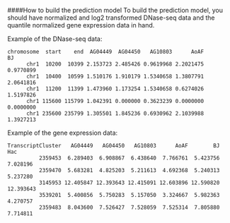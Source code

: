 ####How to build the prediction model
To build the prediction model, you should have normalized and log2 transformed DNase-seq data and the quantile normalized gene expression data in hand.

Example of the DNase-seq data:
```
chromosome  start    end  AG04449  AG04450   AG10803      AoAF        BJ
      chr1  10200  10399 2.153723 2.485426 0.9619968 2.2021475 0.9770899
      chr1  10400  10599 1.510176 1.910179 1.5340658 1.3807791 2.0641816
      chr1  11200  11399 1.473960 1.173254 1.5340658 0.6274026 1.5197826
      chr1 115600 115799 1.042391 0.000000 0.3623239 0.0000000 0.0000000
      chr1 235600 235799 1.305501 1.845236 0.6930962 2.1039988 1.3927213
```

Example of the gene expression data:
```
TranscriptCluster   AG04449   AG04450   AG10803      AoAF        BJ       Hac
          2359453  6.289403  6.908867  6.438640  7.766761  5.423756  7.028196
          2359470  5.683281  4.825203  5.211613  4.692368  5.240313  5.237280
          3145953 12.405847 12.393643 12.415091 12.603896 12.590820 12.393643
          3539201  5.400856  5.750283  5.157050  3.324667  5.982363  4.270757
          2359483  8.043600  7.526427  7.528059  7.525314  7.805880  7.714811
```
